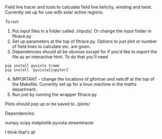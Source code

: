 Field line tracer and tools to calculate field line helicity, winding and twist. Currently set up for use with solar active regions.

To run: 

1. Put input files in a folder called ./inputs/. Or change the input folder in fltrace.py
2. Set up parameters at the top of fltrace.py. Options to just plot or number of field lines to calculate etc. are given.
3. Dependencies should all be obvious *except* for if you'd like to export the file as an interactive html. To do that you'll need

```
pip install pyvista trame
pip install 'pyvista[jupyter]'
```

4. IMPORTANT - change the locations of gfortran and netcdf at the top of the Makefile. Currently set up for a linux machine in the maths department.
5. Run just by running the wrapper fltrace.py

Plots should pop up or be saved to ./plots/

Dependencies:

numpy
scipy
matplotlib
pyvista
streamtracer

I think that's all
